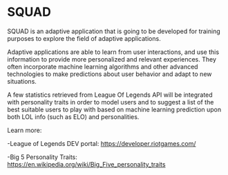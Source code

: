 # SQUAD

SQUAD is an adaptive application that is going to be developed for training purposes to explore the field of adaptive applications.

Adaptive applications are able to learn from user interactions, and use this information to provide more personalized and relevant experiences. They often incorporate machine learning algorithms and other advanced technologies to make predictions about user behavior and adapt to new situations.

A few statistics retrieved from League Of Legends API will be integrated with personality traits in order to model users and to suggest a list of the best suitable users to play with based on machine learning prediction upon both LOL info (such as ELO) and personalities.

Learn more:

-League of Legends DEV portal: https://developer.riotgames.com/

-Big 5 Personality Traits: https://en.wikipedia.org/wiki/Big_Five_personality_traits
